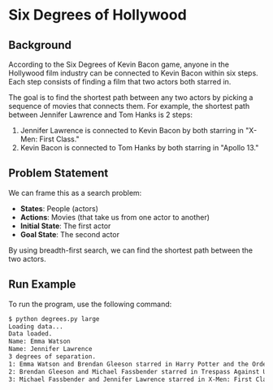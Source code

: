# Six Degrees of Hollywood

## Background

According to the Six Degrees of Kevin Bacon game, anyone in the Hollywood film industry can be connected to Kevin Bacon within six steps. Each step consists of finding a film that two actors both starred in.

The goal is to find the shortest path between any two actors by picking a sequence of movies that connects them. For example, the shortest path between Jennifer Lawrence and Tom Hanks is 2 steps:

1. Jennifer Lawrence is connected to Kevin Bacon by both starring in "X-Men: First Class."
2. Kevin Bacon is connected to Tom Hanks by both starring in "Apollo 13."

## Problem Statement

We can frame this as a search problem:

- **States**: People (actors)
- **Actions**: Movies (that take us from one actor to another)
- **Initial State**: The first actor
- **Goal State**: The second actor

By using breadth-first search, we can find the shortest path between the two actors.

## Run Example

To run the program, use the following command:

```bash
$ python degrees.py large
Loading data...
Data loaded.
Name: Emma Watson
Name: Jennifer Lawrence
3 degrees of separation.
1: Emma Watson and Brendan Gleeson starred in Harry Potter and the Order of the Phoenix
2: Brendan Gleeson and Michael Fassbender starred in Trespass Against Us
3: Michael Fassbender and Jennifer Lawrence starred in X-Men: First Class
```

